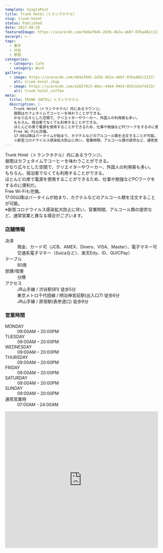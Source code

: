 ```yaml
---
template: SinglePost
title: Trunk Hotel（トランクホテル）
slug: trunk-hotel
status: Published
date: 2021-08-26
featuredImage: https://ucarecdn.com/9d4af845-2d3b-462a-a687-07ba482c1237/
excerpt: <--
tags:
  - 東京
  - 渋谷
  - 原宿
categories:
  - category: Cafe
  - category: Work
gallery:
  - image: https://ucarecdn.com/9d4af845-2d3b-462a-a687-07ba482c1237/
    alt: trunk-hotel_shop
  - image: https://ucarecdn.com/e26579c5-40ec-4464-9454-055cb3ef4233/
    alt: trunk-hotel_coffee
meta:
  title: TRUNK（HOTEL）トランクホテル
  description: |-
    Trunk Hotel（トランクホテル）内にあるラウンジ。
    昼間はカフェタイムでコーヒーを味わうことができる。
    かなり広々とした空間で、クリエイターやワーカー、外国人の利用客も多い。
    もちろん、宿泊客でなくても利用することができる。
    ほとんどの席で電源を使用することができるため、仕事や勉強などPCワークをするのに便利だ。
    Free Wi-Fiも完備。
    17:00以降はバータイムが始まり、カクテルなどのアルコール類を注文することが可能。
    ※新型コロナウイルス感染拡大防止に伴い、営業時間、アルコール類の提供など、通常営業と異なる場合がございます。
---
```

Trunk Hotel（トランクホテル）内にあるラウンジ。\
昼間はカフェタイムでコーヒーを味わうことができる。\
かなり広々とした空間で、クリエイターやワーカー、外国人の利用客も多い。\
もちろん、宿泊客でなくても利用することができる。\
ほとんどの席で電源を使用することができるため、仕事や勉強などPCワークをするのに便利だ。\
Free Wi-Fiも完備。\
17:00以降はバータイムが始まり、カクテルなどのアルコール類を注文することが可能。\
※新型コロナウイルス感染拡大防止に伴い、営業時間、アルコール類の提供など、通常営業と異なる場合がございます。

### 店舗情報

<dl id="info">
<dt>決済</dt>
<dd>現金、カード可（JCB、AMEX、Diners、VISA、Master）、電子マネー可交通系電子マネー（Suicaなど）、楽天Edy、iD、QUICPay）</dd>
<dt>テーブル</dt>
<dd>80席</dd>
<dt>禁煙/喫煙</dt>
<dd>分煙</dd>
<dt>アクセス</dt>
<dd>JR山手線 / 渋谷駅(B1) 徒歩5分</dd>
<dd>東京メトロ千代田線 / 明治神宮前駅(出入口7) 徒歩6分</dd>
<dd>JR山手線 / 原宿駅(表参道口) 徒歩9分</dd>
</dl>

### 営業時間

<dl id="op_h">
<dt>MONDAY</dt>
<dd>09:00AM – 20:00PM</dd>
<dt>TUESDAY</dt>
<dd>09:00AM – 20:00PM</dd>
<dt>WEDNESDAY</dt>
<dd>09:00AM – 20:00PM</dd>
<dt>THURSDAY</dt>
<dd>09:00AM – 20:00PM</dd>
<dt>FRIDAY</dt>
<dd>09:00AM – 20:00PM</dd>
<dt>SATURDAY</dt>
<dd>09:00AM – 20:00PM</dd>
<dt>SUNDAY</dt>
<dd>09:00AM – 20:00PM</dd>
<dt>通常営業時</dt>
<dd>07:00AM - 24:00AM</dd>
</dl>

<iframe src="https://www.google.com/maps/embed?pb=!1m14!1m8!1m3!1d12966.066187617582!2d139.7039109!3d35.6642811!3m2!1i1024!2i768!4f13.1!3m3!1m2!1s0x0%3A0x31ce1fb9d5b9c958!2zVFJVTkvvvIhMT1VOR0XvvIk!5e0!3m2!1sja!2sjp!4v1629971605578!5m2!1sja!2sjp" width="100%" height="450" style="border:0;" allowfullscreen="" loading="lazy"></iframe>